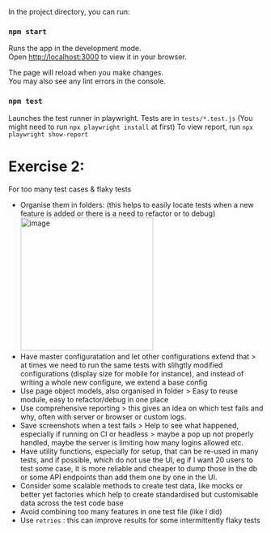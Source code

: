 
In the project directory, you can run:

### `npm start`

Runs the app in the development mode.\
Open [http://localhost:3000](http://localhost:3000) to view it in your browser.

The page will reload when you make changes.\
You may also see any lint errors in the console.

### `npm test`

Launches the test runner in playwright. Tests are in `tests/*.test.js` (You might need to run `npx playwright install` at first)
To view report, run `npx playwright show-report`

# Exercise 2:
For too many test cases & flaky tests
- Organise them in folders: (this helps to easily locate tests when a new feature is added or there is a need to refactor or to debug)
  <img width="262" alt="image" src="https://github.com/user-attachments/assets/48ccf68d-5c09-45a0-be5b-9259689e9012">
- Have master configuratation and let other configurations extend that  > at times we need to run the same tests with slihgtly modified configurations (display size for mobile for instance), and instead of writing a whole new configure, we extend a base config
- Use page object models, also organised in folder > Easy to reuse module, easy to refactor/debug in one place
- Use comprehensive reporting > this gives an idea on which test fails and why, often with server or browser or custom logs.
- Save screenshots when a test fails > Help to see what happened, especially if running on CI or headless > maybe a pop up not properly handled, maybe the server is limiting how many logins allowed etc.
- Have utility functions, especially for setup, that can be re-used in many tests, and if possible, which do not use the UI, eg if I want 20 users to test some case, it is more reliable and cheaper to dump those in the db or some API endpoints than add them one by one in the UI.
- Consider some scalable methods to create test data, like mocks or better yet factories which help to create standardised but customisable data across the test code base
- Avoid combining too many features in one test file (like I did)
-  Use `retries` : this can improve results for some intermittently flaky tests
